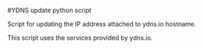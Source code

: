 #YDNS update python script

Script for updating the IP address attached to ydns.io hostname.

This script uses the services provided by ydns.io.
